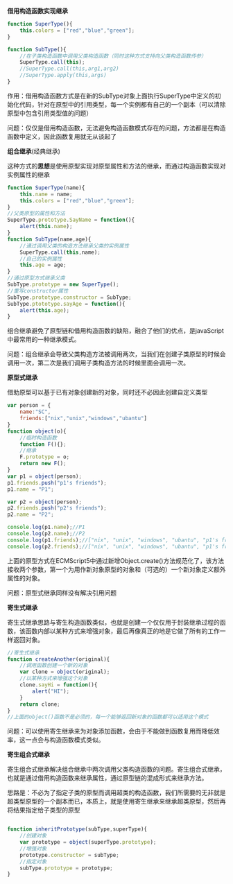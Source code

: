 **借用构造函数实现继承**  

```js
function SuperType(){
    this.colors = ["red","blue","green"];
}

function SubType(){
    //在子类构造函数中调用父类构造函数（同时这种方式支持向父类构造函数传参）
    SuperType.call(this);
    //SuperType.call(this,arg1,arg2)
    //SuperType.apply(this,args)
}
```

作用：借用构造函数方式是在新的SubType对象上面执行SuperType中定义的初始化代码，针对在原型中的引用类型，每一个实例都有自己的一个副本（可以清除原型中包含引用类型值的问题）

问题：仅仅是借用构造函数，无法避免构造函数模式存在的问题，方法都是在构造函数中定义，因此函数复用就无从谈起了

**组合继承**(经典继承)

这种方式的**思想**是使用原型实现对原型属性和方法的继承，而通过构造函数实现对实例属性的继承

```js
function SuperType(name){
    this.name = name;
    this.colors = ["red","blue","green"];
}
//父类原型的属性和方法
SuperType.prototype.SayName = function(){
    alert(this.name);
}
function SubType(name,age){
    //通过调用父类的构造方法继承父类的实例属性
    SuperType.call(this,name);
    //自己的实例属性
    this.age = age;
}
//通过原型方式继承父类
SubType.prototype = new SuperType();
//重写constructor属性
SubType.prototype.constructor = SubType;
SubType.ptototype.sayAge = function(){
    alert(this.age);
}
```

组合继承避免了原型链和借用构造函数的缺陷，融合了他们的优点，是javaScript中最常用的一种继承模式。

问题：组合继承会导致父类构造方法被调用两次，当我们在创建子类原型的时候会调用一次，第二次是我们调用子类构造方法的时候里面会调用一次。

**原型式继承**

借助原型可以基于已有对象创建新的对象，同时还不必因此创建自定义类型

```js
var person = {
    name:"SC",
    friends:["nix","unix","windows","ubantu"]
}
function object(o){
    //临时构造函数
    function F(){};
    //继承
    F.prototype = o;
    return new F();
}
var p1 = object(person);
p1.friends.push("p1's friends");
p1.name = "P1";

var p2 = object(person);
p2.friends.push("p2's friends");
p2.name = "P2";

console.log(p1.name);//P1
console.log(p2.name);//P2
console.log(p1.friends);//["nix", "unix", "windows", "ubantu", "p1's friends", "p2's friends"]
console.log(p2.friends);//["nix", "unix", "windows", "ubantu", "p1's friends", "p2's friends"]
```

上面的原型方式在ECMScript5中通过新增Object.create()方法规范化了，该方法接收两个参数，第一个为用作新对象原型的对象和（可选的）一个新对象定义额外属性的对象。

问题：原型式继承同样没有解决引用问题

**寄生式继承**

寄生式继承思路与寄生构造函数类似，也就是创建一个仅仅用于封装继承过程的函数，该函数内部以某种方式来增强对象，最后再像真正的地是它做了所有的工作一样返回对象。

```js
//寄生式继承
function createAnother(original){
    //调用函数创建一个新的对象
    var clone = object(original);
    //以某种方式来增强这个对象
    clone.sayHi = function(){
        alert("HI");
    }
    return clone;
}
//上面的object()函数不是必须的，每一个能够返回新对象的函数都可以适用这个模式
```

问题：可以使用寄生继承来为对象添加函数，会由于不能做到函数复用而降低效率，这一点会与构造函数模式类似。

**寄生组合式继承**

寄生组合式继承解决组合继承中两次调用父类构造函数的问题。寄生组合式继承，也就是通过借用构造函数来继承属性，通过原型链的混成形式来继承方法。

思路是：不必为了指定子类的原型而调用超类的构造函数，我们所需要的无非就是超类型原型的一个副本而已，本质上，就是使用寄生继承来继承超类原型，然后再将结果指定给子类型的原型

```js

function inheritPrototype(subType,superType){
    //创建对象
    var prototype = object(superType.prototype);
    //增强对象
    prototype.constructor = subType;
    //指定对象
    subType.prototype = prototype;
}
```



